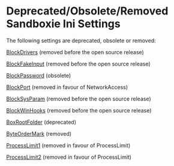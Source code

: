 # Deprecated/Obsolete/Removed Sandboxie Ini Settings

The following settings are deprecated, obsolete or removed:

[BlockDrivers](BlockDrivers.md) (removed before the open source release)

[BlockFakeInput](BlockFakeInput.md) (removed before the open source release)

[BlockPassword](BlockPassword.md) (obsolete)

[BlockPort](BlockPort.md) (removed in favour of NetworkAccess)

[BlockSysParam](BlockSysParam.md) (removed before the open source release)

[BlockWinHooks](BlockWinHooks.md) (removed before the open source release)

[BoxRootFolder](BoxRootFolder.md) (deprecated)

[ByteOrderMark](ByteOrderMark.md) (removed)

[ProcessLimit1](ProcessLimit1.md) (removed in favour of ProcessLimit)

[ProcessLimit2](ProcessLimit1.md) (removed in favour of ProcessLimit)
